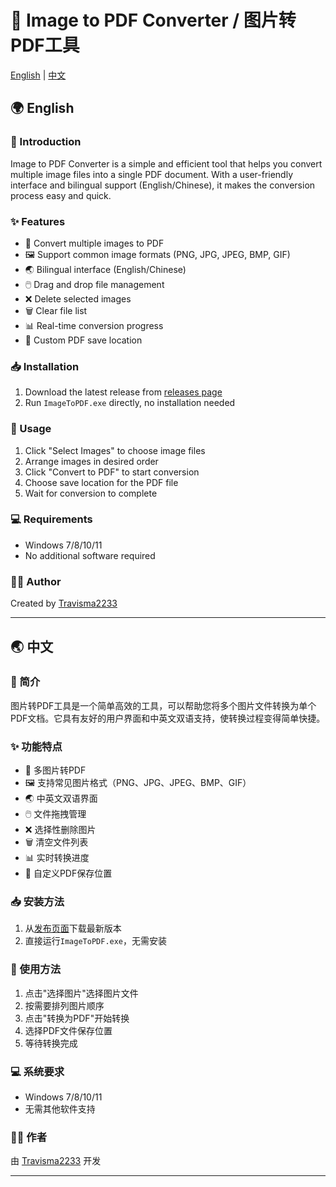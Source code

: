 # 🔄 Image to PDF Converter / 图片转PDF工具

[English](#english) | [中文](#中文)

## 🌍 English

### 📖 Introduction
Image to PDF Converter is a simple and efficient tool that helps you convert multiple image files into a single PDF document. With a user-friendly interface and bilingual support (English/Chinese), it makes the conversion process easy and quick.

### ✨ Features
- 📁 Convert multiple images to PDF
- 🖼️ Support common image formats (PNG, JPG, JPEG, BMP, GIF)
- 🌏 Bilingual interface (English/Chinese)
- 🖱️ Drag and drop file management
- ❌ Delete selected images
- 🗑️ Clear file list
- 📊 Real-time conversion progress
- 💾 Custom PDF save location

### 📥 Installation
1. Download the latest release from [releases page](https://github.com/Travisma2233/ImageToPDF/releases)
2. Run `ImageToPDF.exe` directly, no installation needed

### 📝 Usage
1. Click "Select Images" to choose image files
2. Arrange images in desired order
3. Click "Convert to PDF" to start conversion
4. Choose save location for the PDF file
5. Wait for conversion to complete

### 💻 Requirements
- Windows 7/8/10/11
- No additional software required

### 👨‍💻 Author
Created by [Travisma2233](https://github.com/Travisma2233)

---

## 🌏 中文

### 📖 简介
图片转PDF工具是一个简单高效的工具，可以帮助您将多个图片文件转换为单个PDF文档。它具有友好的用户界面和中英文双语支持，使转换过程变得简单快捷。

### ✨ 功能特点
- 📁 多图片转PDF
- 🖼️ 支持常见图片格式（PNG、JPG、JPEG、BMP、GIF）
- 🌏 中英文双语界面
- 🖱️ 文件拖拽管理
- ❌ 选择性删除图片
- 🗑️ 清空文件列表
- 📊 实时转换进度
- 💾 自定义PDF保存位置

### 📥 安装方法
1. 从[发布页面](https://github.com/Travisma2233/ImageToPDF/releases)下载最新版本
2. 直接运行`ImageToPDF.exe`，无需安装

### 📝 使用方法
1. 点击"选择图片"选择图片文件
2. 按需要排列图片顺序
3. 点击"转换为PDF"开始转换
4. 选择PDF文件保存位置
5. 等待转换完成

### 💻 系统要求
- Windows 7/8/10/11
- 无需其他软件支持

### 👨‍💻 作者
由 [Travisma2233](https://github.com/Travisma2233) 开发

---


